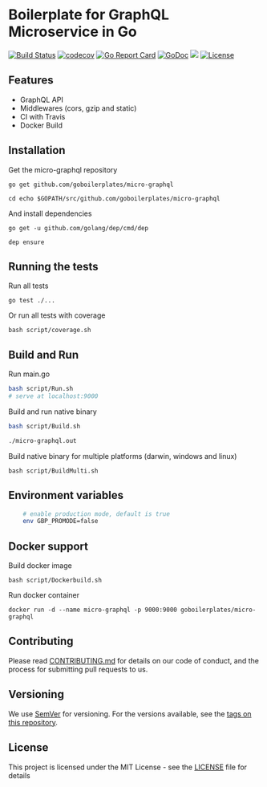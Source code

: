 # Boilerplate for GraphQL Microservice in Go
[![Build Status](https://travis-ci.org/goboilerplates/micro-graphql.svg?branch=master)](https://travis-ci.org/goboilerplates/micro-graphql)
[![codecov](https://codecov.io/gh/goboilerplates/micro-graphql/branch/master/graph/badge.svg)](https://codecov.io/gh/goboilerplates/micro-graphql)
[![Go Report Card](https://goreportcard.com/badge/github.com/goboilerplates/micro-graphql)](https://goreportcard.com/report/github.com/goboilerplates/micro-graphql)
[![GoDoc](https://godoc.org/github.com/goboilerplates/micro-graphql?status.svg)](https://godoc.org/github.com/goboilerplates/micro-graphql)
[![](https://images.microbadger.com/badges/image/goboilerplates/micro-graphql.svg)](https://microbadger.com/images/goboilerplates/micro-graphql)
[![License](https://img.shields.io/badge/license-MIT-blue.svg)](https://github.com/goboilerplates/micro-graphql/blob/master/LICENSE)

## Features
- GraphQL API
- Middlewares (cors, gzip and static)
- CI with Travis
- Docker Build

## Installation

Get the micro-graphql repository

```
go get github.com/goboilerplates/micro-graphql

cd echo $GOPATH/src/github.com/goboilerplates/micro-graphql
```

And install dependencies

```
go get -u github.com/golang/dep/cmd/dep

dep ensure
```

## Running the tests

Run all tests

```
go test ./...
```

Or run all tests with coverage

```
bash script/coverage.sh
```

## Build and Run

Run main.go
``` bash
bash script/Run.sh
# serve at localhost:9000
```

Build and run native binary

``` bash
bash script/Build.sh

./micro-graphql.out
```
Build native binary for multiple platforms (darwin, windows and linux)

```
bash script/BuildMulti.sh
```

## Environment variables

```bash
    # enable production mode, default is true
    env GBP_PROMODE=false
```
## Docker support 

Build docker image

```
bash script/Dockerbuild.sh
```

Run docker container

```
docker run -d --name micro-graphql -p 9000:9000 goboilerplates/micro-graphql
```
## Contributing

Please read [CONTRIBUTING.md](CONTRIBUTING.md) for details on our code of conduct, and the process for submitting pull requests to us.

## Versioning

We use [SemVer](http://semver.org/) for versioning. For the versions available, see the [tags on this repository](https://github.com/goboilerplates/micro-graphql/tags). 

## License

This project is licensed under the MIT License - see the [LICENSE](LICENSE) file for details

